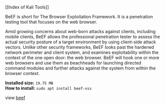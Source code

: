 [[Index of Kali Tools]]

BeEF is short for The Browser Exploitation Framework. It is a penetration testing tool that focuses on the web browser.

Amid growing concerns about web-born attacks against clients, including mobile clients, BeEF allows the professional penetration tester to assess the actual security posture of a target environment by using client-side attack vectors. Unlike other security frameworks, BeEF looks past the hardened network perimeter and client system, and examines exploitability within the context of the one open door: the web browser. BeEF will hook one or more web browsers and use them as beachheads for launching directed command modules and further attacks against the system from within the browser context.

**Installed size:** `19.75 MB`  
**How to install:** `sudo apt install beef-xss`

view [beef](https://www.kali.org/tools/beef-xss/)